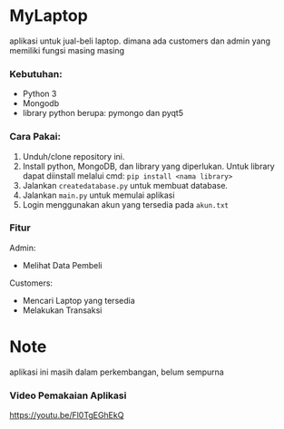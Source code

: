 # MyLaptop
aplikasi untuk jual-beli laptop. dimana ada customers dan admin yang memiliki fungsi masing masing

### Kebutuhan:
- Python 3
- Mongodb
- library python berupa: pymongo dan pyqt5

### Cara Pakai:
1. Unduh/clone repository ini.
2. Install python, MongoDB, dan library yang diperlukan. Untuk library dapat diinstall melalui cmd: ```pip install <nama library>``` 
3. Jalankan ```createdatabase.py``` untuk membuat database.
4. Jalankan ```main.py``` untuk memulai aplikasi
5. Login menggunakan akun yang tersedia pada ```akun.txt``` 

### Fitur
Admin:
- Melihat Data Pembeli

Customers:
- Mencari Laptop yang tersedia
- Melakukan Transaksi

# Note
aplikasi ini masih dalam perkembangan, belum sempurna

### Video Pemakaian Aplikasi
https://youtu.be/Fl0TgEGhEkQ
